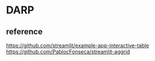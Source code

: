 # DARP 


## reference
https://github.com/streamlit/example-app-interactive-table  
https://github.com/PablocFonseca/streamlit-aggrid

